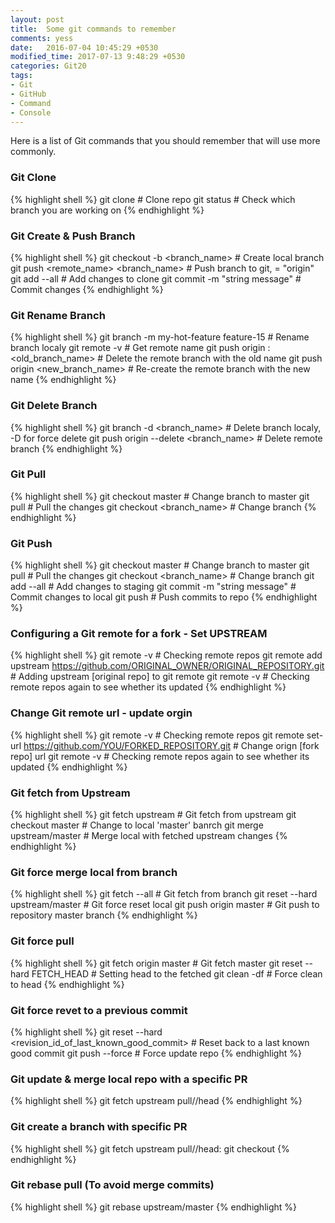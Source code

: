 ```yaml
---
layout: post
title:  Some git commands to remember
comments: yess
date:   2016-07-04 10:45:29 +0530
modified_time: 2017-07-13 9:48:29 +0530
categories: Git20
tags:
- Git
- GitHub
- Command
- Console
---
```


Here is a list of Git commands that you should remember that will use more commonly. 

### Git Clone

{% highlight shell %}
git clone <repo> # Clone repo
git status # Check which branch you are working on
{% endhighlight %}   

### Git Create & Push Branch

{% highlight shell %}
git checkout -b <branch_name> # Create local branch
git push <remote_name> <branch_name> # Push branch to git, <remote-name> = "origin"
git add --all # Add changes to clone
git commit -m "string message" # Commit changes
{% endhighlight %}

### Git Rename Branch

{% highlight shell %}
git branch -m my-hot-feature feature-15 # Rename branch localy
git remote -v # Get remote name
git push origin :<old_branch_name> # Delete the remote branch with the old name
git push origin <new_branch_name> # Re-create the remote branch with the new name
{% endhighlight %}

### Git Delete Branch

{% highlight shell %}
git branch -d <branch_name> # Delete branch localy, -D for force delete
git push origin --delete <branch_name> # Delete remote branch
{% endhighlight %}

### Git Pull

{% highlight shell %}
git checkout master # Change branch to master
git pull # Pull the changes
git checkout <branch_name> # Change branch
{% endhighlight %}

### Git Push

{% highlight shell %}
git checkout master # Change branch to master
git pull # Pull the changes
git checkout <branch_name> # Change branch
git add --all # Add changes to staging
git commit -m "string message" # Commit changes to local
git push # Push commits to repo
{% endhighlight %}

### Configuring a Git remote for a fork - Set UPSTREAM

{% highlight shell %}
git remote -v # Checking remote repos
git remote add upstream <https://github.com/ORIGINAL_OWNER/ORIGINAL_REPOSITORY.git> # Adding upstream [original repo] to git remote
git remote -v # Checking remote repos again to see whether its updated
{% endhighlight %}

### Change Git remote url - update orgin

{% highlight shell %}
git remote -v # Checking remote repos
git remote set-url <https://github.com/YOU/FORKED_REPOSITORY.git> # Change orign [fork repo] url
git remote -v # Checking remote repos again to see whether its updated
{% endhighlight %}

### Git fetch from Upstream

{% highlight shell %}
git fetch upstream # Git fetch from upstream
git checkout master # Change to local 'master' banrch
git merge upstream/master # Merge local with fetched upstream changes
{% endhighlight %}

### Git force merge local from branch

{% highlight shell %}
git fetch --all # Git fetch from branch
git reset --hard upstream/master # Git force reset local
git push origin master # Git push to repository master branch
{% endhighlight %}

### Git force pull

{% highlight shell %}
git fetch origin master # Git fetch master
git reset --hard FETCH_HEAD # Setting head to the fetched
git clean -df # Force clean to head
{% endhighlight %}

### Git force revet to a previous commit

{% highlight shell %}
git reset --hard <revision_id_of_last_known_good_commit> # Reset back to a last known good commit
git push --force # Force update repo
{% endhighlight %}

### Git update & merge local repo with a specific PR

{% highlight shell %}
git fetch upstream pull/<pr>/head
{% endhighlight %}

### Git create a branch with specific PR

{% highlight shell %}
git fetch upstream pull/<pr>/head:<pr>
git checkout <pr>
{% endhighlight %}

### Git rebase pull (To avoid merge commits)

{% highlight shell %}
git rebase upstream/master
{% endhighlight %}